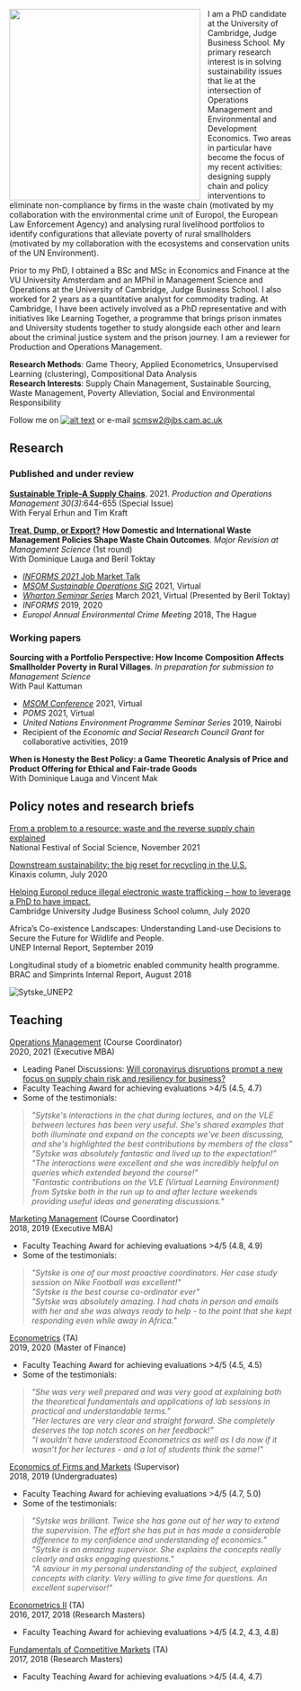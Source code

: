<img align="left" style="float: left; padding: 0px 10px 0px 0px;" width="340" src="https://user-images.githubusercontent.com/83771707/126292097-c8f9af7a-3fab-4c83-b345-90449d4dbbae.jpg"/>I am a PhD candidate at the University of Cambridge, Judge Business School. My primary research interest is in solving sustainability issues that lie at the intersection of Operations Management and Environmental and Development Economics. Two areas in particular have become the focus of my recent activities: designing supply chain and policy interventions to eliminate non-compliance by firms in the waste chain (motivated by my collaboration with the environmental crime unit of Europol, the European Law Enforcement Agency) and analysing rural livelihood portfolios to identify configurations that alleviate poverty of rural smallholders (motivated by my collaboration with the ecosystems and conservation units of the UN Environment).

Prior to my PhD, I obtained a BSc and MSc in Economics and Finance at the VU University Amsterdam and an MPhil in Management Science and Operations at the University of Cambridge, Judge Business School. I also worked for 2 years as a quantitative analyst for commodity trading. At Cambridge, I have been actively involved as a PhD representative and with initiatives like Learning Together, a programme that brings prison inmates and University students together to study alongside each other and learn about the criminal justice system and the prison journey. I am a reviewer for Production and Operations Management.

**Research Methods**: Game Theory, Applied Econometrics, Unsupervised Learning (clustering), Compositional Data Analysis\
**Research Interests**: Supply Chain Management, Sustainable Sourcing, Waste Management, Poverty Alleviation, Social and Environmental Responsibility

[1.2]: http://i.imgur.com/wWzX9uB.png
[1]: http://www.twitter.com/sytskewijnsma
Follow me on [![alt text][1.2]][1] or e-mail scmsw2@jbs.cam.ac.uk

## Research

### Published and under review
[**Sustainable Triple-A Supply Chains**](https://onlinelibrary.wiley.com/doi/10.1111/poms.13306). 2021. _Production and Operations Management 30(3)_:644-655 (Special Issue)\
With Feryal Erhun and Tim Kraft

[**Treat, Dump, or Export?**](https://papers.ssrn.com/sol3/papers.cfm?abstract_id=3876398) **How Domestic and International Waste Management Policies Shape Waste Chain Outcomes**. _Major Revision at Management Science_ (1st round)\
With Dominique Lauga and Beril Toktay
- [_INFORMS 2021_ Job Market Talk](https://www.abstractsonline.com/pp8/#!/10390/session/231)
- [_MSOM Sustainable Operations SIG_](https://whova.com/portal/webapp/masom_202106/Agenda/1656151) 2021, Virtual
- [_Wharton Seminar Series_](https://papers.ssrn.com/sol3/papers.cfm?abstract_id=3876398) March 2021, Virtual (Presented by Beril Toktay)
- _INFORMS_ 2019, 2020
- _Europol Annual Environmental Crime Meeting_ 2018, The Hague

### Working papers

**Sourcing with a Portfolio Perspective: How Income Composition Affects Smallholder Poverty in Rural Villages**. _In preparation for submission to Management Science_\
With Paul Kattuman
- [_MSOM Conference_](https://whova.com/portal/webapp/masom_202106/Agenda/1681660) 2021, Virtual
- _POMS_ 2021, Virtual
- _United Nations Environment Programme Seminar Series_ 2019, Nairobi
- Recipient of the _Economic and Social Research Council Grant_ for collaborative activities, 2019

**When is Honesty the Best Policy: a Game Theoretic Analysis of Price and Product Offering for Ethical and Fair-trade Goods**\
With Dominique Lauga and Vincent Mak

## Policy notes and research briefs

[From a problem to a resource: waste and the reverse supply chain explained](https://festivalofsocialscience.com/events/creative-short-project-2-treat-dump-or-export/)\
National Festival of Social Science, November 2021

[Downstream sustainability: the big reset for recycling in the U.S.](https://www.kinaxis.com/en/blog/downstream-sustainability-big-reset-recycling-us)\
Kinaxis column, July 2020

[Helping Europol reduce illegal electronic waste trafficking – how to leverage a PhD to have impact.](https://www.jbs.cam.ac.uk/insight/2020/helping-europol-reduce-illegal-electronic-waste-trafficking-how-to-leverage-a-phd-to-have-impact/)\
Cambridge University Judge Business School column, July 2020

Africa’s Co-existence Landscapes: Understanding Land-use Decisions to Secure the Future for Wildlife and People. \
UNEP Internal Report, September 2019

Longitudinal study of a biometric enabled community health programme. \
BRAC and Simprints Internal Report, August 2018

![Sytske_UNEP2](https://user-images.githubusercontent.com/83771707/117344342-322f6f00-ae9d-11eb-8846-c7fa93d3f068.jpg)

## Teaching
[Operations Management](https://www.jbs.cam.ac.uk/programmes/executive-mba/curriculum/programme-structure/courses/) (Course Coordinator)\
2020, 2021 (Executive MBA)
- Leading Panel Discussions: [Will coronavirus disruptions prompt a new focus on supply chain risk and resiliency for business?](https://www.jbs.cam.ac.uk/insight/2020/supply-chain-resiliency/)
- Faculty Teaching Award for achieving evaluations >4/5 (4.5, 4.7)
- Some of the testimonials:
>_"Sytske's interactions in the chat during lectures, and on the VLE between lectures has been very useful. She's shared
examples that both illuminate and expand on the concepts we've been discussing, and she's highlighted the best contributions
by members of the class"_\
>_"Sytske was absolutely fantastic and lived up to the expectation!"_\
>_"The interactions were excellent and she was incredibly helpful on queries which extended beyond the course!"_\
>_"Fantastic contributions on the VLE (Virtual Learning Environment) from Sytske both in the run up to and after lecture weekends providing useful ideas and generating discussions."_

[Marketing Management](https://www.jbs.cam.ac.uk/programmes/executive-mba/curriculum/programme-structure/courses/) (Course Coordinator)\
2018, 2019 (Executive MBA)
- Faculty Teaching Award for achieving evaluations >4/5 (4.8, 4.9)
- Some of the testimonials:
>_"Sytske is one of our most proactive coordinators. Her case study session on Nike Football was excellent!"_\
>_"Sytske is the best course co-ordinator ever"_\
>_"Sytske was absolutely amazing. I had chats in person and emails with her and she was always ready to help - to the point that she kept responding even while away in Africa."_

[Econometrics](https://www.jbs.cam.ac.uk/programmes/master-of-finance/curriculum/core-courses/) (TA)\
2019, 2020 (Master of Finance)
- Faculty Teaching Award for achieving evaluations >4/5 (4.5, 4.5)
- Some of the testimonials:
>_"She was very well prepared and was very good at explaining both the theoretical fundamentals and applications of lab sessions in practical and understandable terms."_\
>_"Her lectures are very clear and straight forward. She completely deserves the top notch scores on her feedback!"_\
>_"I wouldn't have understood Econometrics as well as I do now if it wasn’t for her lectures -  and a lot of students think the same!"_

[Economics of Firms and Markets]() (Supervisor)\
2018, 2019 (Undergraduates)
- Faculty Teaching Award for achieving evaluations >4/5 (4.7, 5.0)
- Some of the testimonials:
>_"Sytske was brilliant. Twice she has gone out of her way to extend the supervision. The effort she has put in has made a considerable difference to my confidence and understanding of economics."_\
>_"Sytske is an amazing supervisor. She explains the concepts really clearly and asks engaging questions."_\
>_"A saviour in my personal understanding of the subject, explained concepts with clarity. Very willing to give time for questions. An excellent supervisor!"_

[Econometrics II](https://www.jbs.cam.ac.uk/programmes/research-programmes/research-masters/mphil-strategy-marketing-operations/programme-overview/the-operations-technology-management-specialisation/) (TA)\
2016, 2017, 2018 (Research Masters)
- Faculty Teaching Award for achieving evaluations >4/5 (4.2, 4.3, 4.8)

[Fundamentals of Competitive Markets](https://www.jbs.cam.ac.uk/programmes/research-programmes/research-masters/mphil-strategy-marketing-operations/programme-overview/the-operations-technology-management-specialisation/) (TA)\
2017, 2018 (Research Masters)
- Faculty Teaching Award for achieving evaluations >4/5 (4.4, 4.7)
